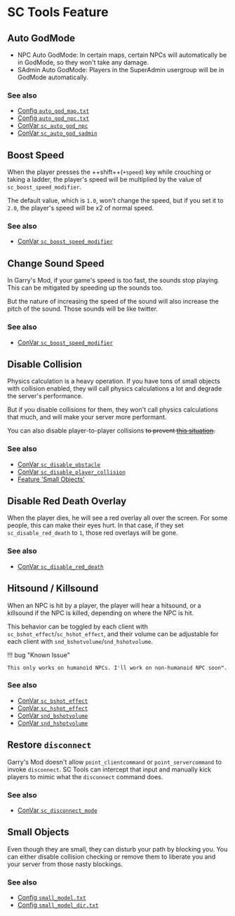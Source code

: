 # SC Tools Feature

## Auto GodMode

* NPC Auto GodMode: In certain maps, certain NPCs will automatically be in GodMode, so they won't take any damage.
* SAdmin Auto GodMode: Players in the SuperAdmin usergroup will be in GodMode automatically.

<h3>See also</h3>

* [Config `auto_god_map.txt`](config.md#auto_god_map)
* [Config `auto_god_npc.txt`](config.md#auto_god_npc)
* [ConVar `sc_auto_god_npc`](convar.md#sc_auto_god)
* [ConVar `sc_auto_god_sadmin`](convar.md#sc_auto_god)

## Boost Speed

When the player presses the ++shift++(`+speed`) key while crouching or taking a ladder, the player's speed will be multiplied by the value of `sc_boost_speed_modifier`.

The default value, which is `1.0`, won't change the speed, but if you set it to `2.0`, the player's speed will be x2 of normal speed.

<h3>See also</h3>

* [ConVar `sc_boost_speed_modifier`](convar.md#sc_boost_speed_modifier)

## Change Sound Speed

In Garry's Mod, if your game's speed is too fast, the sounds stop playing. This can be mitigated by speeding up the sounds too.

But the nature of increasing the speed of the sound will also increase the pitch of the sound. Those sounds will be like twitter.

<h3>See also</h3>

* [ConVar `sc_boost_speed_modifier`](convar.md#sc_boost_speed_modifier)

## Disable Collision

Physics calculation is a heavy operation. If you have tons of small objects with collision enabled, they will call physics calculations a lot and degrade the server's performance.

But if you disable collisions for them, they won't call physics calculations that much, and will make your server more performant.

You can also disable player-to-player collisions ~~to prevent [this situation](https://youtu.be/VqB1uoDTdKM).~~

<h3>See also</h3>

* [ConVar `sc_disable_obstacle`](convar.md#sc_disable_obstacle)
* [ConVar `sc_disable_player_collision`](convar.md#sc_disable_player_collision)
* [Feature 'Small Objects'](feature.md#small-objects)

## Disable Red Death Overlay

When the player dies, he will see a red overlay all over the screen. For some people, this can make their eyes hurt. In that case, if they set `sc_disable_red_death` to `1`, those red overlays will be gone.

<h3>See also</h3>

* [ConVar `sc_disable_red_death`](convar.md#sc_disable_red_death)

## Hitsound / Killsound

When an NPC is hit by a player, the player will hear a hitsound, or a killsound if the NPC is killed, depending on where the NPC is hit.

This behavior can be toggled by each client with `sc_bshot_effect`/`sc_hshot_effect`, and their volume can be adjustable for each client with `snd_bshotvolume`/`snd_hshotvolume`.

!!! bug "Known Issue"

    This only works on humanoid NPCs. I'll work on non-humanoid NPC soon™.

<h3>See also</h3>

* [ConVar `sc_bshot_effect`](convar.md#sc_shot_effect)
* [ConVar `sc_hshot_effect`](convar.md#sc_shot_effect)
* [ConVar `snd_bshotvolume`](convar.md#snd_shotvolume)
* [ConVar `snd_hshotvolume`](convar.md#snd_shotvolume)

## Restore `disconnect`

Garry's Mod doesn't allow `point_clientcommand` or `point_servercommand` to invoke `disconnect`. SC Tools can intercept that input and manually kick players to mimic what the `disconnect` command does.

<h3>See also</h3>

* [ConVar `sc_disconnect_mode`](convar.md#sc_disconnect_mode)

## Small Objects

Even though they are small, they can disturb your path by blocking you. You can either disable collision checking or remove them to liberate you and your server from those nasty blockings.

<h3>See also</h3>

* [Config `small_model.txt`](config.md#small_model)
* [Config `small_model_dir.txt`](config.md#small_model_dir)
